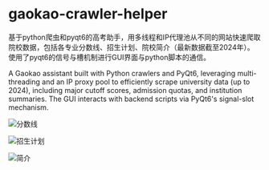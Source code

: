 # gaokao-crawler-helper
基于python爬虫和pyqt6的高考助手，用多线程和IP代理池从不同的网站快速爬取院校数据，包括各专业分数线、招生计划、院校简介（最新数据截至2024年）。
使用了pyqt6的信号与槽机制进行GUI界面与python脚本的通信。

A Gaokao assistant built with Python crawlers and PyQt6, leveraging multi-threading and an IP proxy pool to efficiently scrape university data (up to 2024), including major cutoff scores, admission quotas, and institution summaries. 
The GUI interacts with backend scripts via PyQt6's signal-slot mechanism.

![分数线](https://github.com/user-attachments/assets/3481fa97-74f8-48c5-bb69-c446a75688ec)

![招生计划](https://github.com/user-attachments/assets/4cb44c48-8b13-4e73-bd7f-27af5af7c543)

![简介](https://github.com/user-attachments/assets/dbf6fd43-2a2e-424f-b7cf-8d4dfb38109b)



